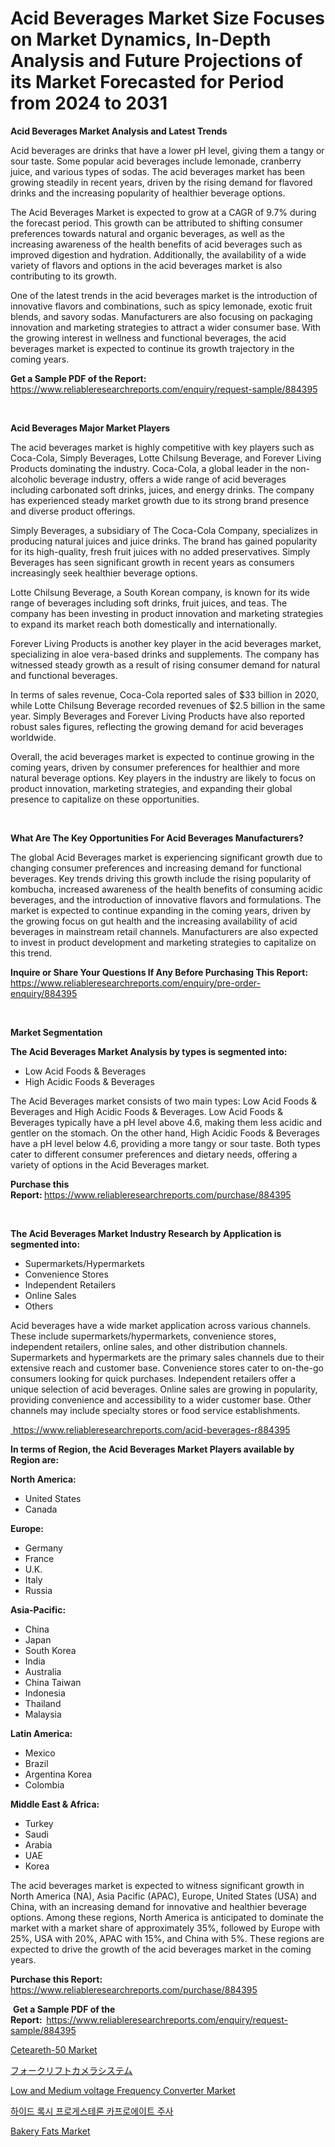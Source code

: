 <p><h1>Acid Beverages Market Size Focuses on Market Dynamics, In-Depth Analysis and Future Projections of its Market Forecasted for Period from 2024 to 2031</h1></p><p><strong>Acid Beverages Market Analysis and Latest Trends</strong></p>
<p><p>Acid beverages are drinks that have a lower pH level, giving them a tangy or sour taste. Some popular acid beverages include lemonade, cranberry juice, and various types of sodas. The acid beverages market has been growing steadily in recent years, driven by the rising demand for flavored drinks and the increasing popularity of healthier beverage options.</p><p>The Acid Beverages Market is expected to grow at a CAGR of 9.7% during the forecast period. This growth can be attributed to shifting consumer preferences towards natural and organic beverages, as well as the increasing awareness of the health benefits of acid beverages such as improved digestion and hydration. Additionally, the availability of a wide variety of flavors and options in the acid beverages market is also contributing to its growth.</p><p>One of the latest trends in the acid beverages market is the introduction of innovative flavors and combinations, such as spicy lemonade, exotic fruit blends, and savory sodas. Manufacturers are also focusing on packaging innovation and marketing strategies to attract a wider consumer base. With the growing interest in wellness and functional beverages, the acid beverages market is expected to continue its growth trajectory in the coming years.</p></p>
<p><strong>Get a Sample PDF of the Report:&nbsp;</strong> <a href="https://www.reliableresearchreports.com/enquiry/request-sample/884395">https://www.reliableresearchreports.com/enquiry/request-sample/884395</a></p>
<p>&nbsp;</p>
<p><strong>Acid Beverages Major Market Players</strong></p>
<p><p>The acid beverages market is highly competitive with key players such as Coca-Cola, Simply Beverages, Lotte Chilsung Beverage, and Forever Living Products dominating the industry. Coca-Cola, a global leader in the non-alcoholic beverage industry, offers a wide range of acid beverages including carbonated soft drinks, juices, and energy drinks. The company has experienced steady market growth due to its strong brand presence and diverse product offerings.</p><p>Simply Beverages, a subsidiary of The Coca-Cola Company, specializes in producing natural juices and juice drinks. The brand has gained popularity for its high-quality, fresh fruit juices with no added preservatives. Simply Beverages has seen significant growth in recent years as consumers increasingly seek healthier beverage options.</p><p>Lotte Chilsung Beverage, a South Korean company, is known for its wide range of beverages including soft drinks, fruit juices, and teas. The company has been investing in product innovation and marketing strategies to expand its market reach both domestically and internationally.</p><p>Forever Living Products is another key player in the acid beverages market, specializing in aloe vera-based drinks and supplements. The company has witnessed steady growth as a result of rising consumer demand for natural and functional beverages.</p><p>In terms of sales revenue, Coca-Cola reported sales of $33 billion in 2020, while Lotte Chilsung Beverage recorded revenues of $2.5 billion in the same year. Simply Beverages and Forever Living Products have also reported robust sales figures, reflecting the growing demand for acid beverages worldwide.</p><p>Overall, the acid beverages market is expected to continue growing in the coming years, driven by consumer preferences for healthier and more natural beverage options. Key players in the industry are likely to focus on product innovation, marketing strategies, and expanding their global presence to capitalize on these opportunities.</p></p>
<p>&nbsp;</p>
<p><strong>What Are The Key Opportunities For Acid Beverages Manufacturers?</strong></p>
<p><p>The global Acid Beverages market is experiencing significant growth due to changing consumer preferences and increasing demand for functional beverages. Key trends driving this growth include the rising popularity of kombucha, increased awareness of the health benefits of consuming acidic beverages, and the introduction of innovative flavors and formulations. The market is expected to continue expanding in the coming years, driven by the growing focus on gut health and the increasing availability of acid beverages in mainstream retail channels. Manufacturers are also expected to invest in product development and marketing strategies to capitalize on this trend.</p></p>
<p><strong>Inquire or Share Your Questions If Any Before Purchasing This Report:</strong> <a href="https://www.reliableresearchreports.com/enquiry/pre-order-enquiry/884395">https://www.reliableresearchreports.com/enquiry/pre-order-enquiry/884395</a></p>
<p>&nbsp;</p>
<p><strong>Market Segmentation</strong></p>
<p><strong>The Acid Beverages Market Analysis by types is segmented into:</strong></p>
<p><ul><li>Low Acid Foods & Beverages</li><li>High Acidic Foods & Beverages</li></ul></p>
<p><p>The Acid Beverages market consists of two main types: Low Acid Foods & Beverages and High Acidic Foods & Beverages. Low Acid Foods & Beverages typically have a pH level above 4.6, making them less acidic and gentler on the stomach. On the other hand, High Acidic Foods & Beverages have a pH level below 4.6, providing a more tangy or sour taste. Both types cater to different consumer preferences and dietary needs, offering a variety of options in the Acid Beverages market.</p></p>
<p><strong>Purchase this Report:&nbsp;</strong><a href="https://www.reliableresearchreports.com/purchase/884395">https://www.reliableresearchreports.com/purchase/884395</a></p>
<p>&nbsp;</p>
<p><strong>The Acid Beverages Market Industry Research by Application is segmented into:</strong></p>
<p><ul><li>Supermarkets/Hypermarkets</li><li>Convenience Stores</li><li>Independent Retailers</li><li>Online Sales</li><li>Others</li></ul></p>
<p><p>Acid beverages have a wide market application across various channels. These include supermarkets/hypermarkets, convenience stores, independent retailers, online sales, and other distribution channels. Supermarkets and hypermarkets are the primary sales channels due to their extensive reach and customer base. Convenience stores cater to on-the-go consumers looking for quick purchases. Independent retailers offer a unique selection of acid beverages. Online sales are growing in popularity, providing convenience and accessibility to a wider customer base. Other channels may include specialty stores or food service establishments.</p></p>
<p><a href="https://www.reliableresearchreports.com/acid-beverages-r884395">&nbsp;https://www.reliableresearchreports.com/acid-beverages-r884395</a></p>
<p><strong>In terms of Region, the Acid Beverages Market Players available by Region are:</strong></p>
<p>
    <p> <strong> North America: </strong>
        <ul>
            <li>United States</li>
            <li>Canada</li>
        </ul>
        </p> 
    <p> <strong> Europe: </strong>
        <ul>
            <li>Germany</li>
            <li>France</li>
            <li>U.K.</li>
            <li>Italy</li>
            <li>Russia</li>
        </ul>
        </p> 
    <p> <strong> Asia-Pacific: </strong>
        <ul>
            <li>China</li>
            <li>Japan</li>
            <li>South Korea</li>
            <li>India</li>
            <li>Australia</li>
            <li>China Taiwan</li>
            <li>Indonesia</li>
            <li>Thailand</li>
            <li>Malaysia</li>
        </ul>
        </p> 
    <p> <strong> Latin America: </strong>
        <ul>
            <li>Mexico</li>
            <li>Brazil</li>
            <li>Argentina Korea</li>
            <li>Colombia</li>
        </ul>
        </p> 
    <p> <strong> Middle East & Africa: </strong>
        <ul>
            <li>Turkey</li>
            <li>Saudi</li>
            <li>Arabia</li>
            <li>UAE</li>
            <li>Korea</li>
        </ul>
    </p>
    </p>
<p><p>The acid beverages market is expected to witness significant growth in North America (NA), Asia Pacific (APAC), Europe, United States (USA) and China, with an increasing demand for innovative and healthier beverage options. Among these regions, North America is anticipated to dominate the market with a market share of approximately 35%, followed by Europe with 25%, USA with 20%, APAC with 15%, and China with 5%. These regions are expected to drive the growth of the acid beverages market in the coming years.</p></p>
<p><strong>Purchase this Report: </strong><a href="https://www.reliableresearchreports.com/purchase/884395">https://www.reliableresearchreports.com/purchase/884395</a></p>
<p>&nbsp;<strong>Get a Sample PDF of the Report:&nbsp;&nbsp;</strong><a href="https://www.reliableresearchreports.com/enquiry/request-sample/884395">https://www.reliableresearchreports.com/enquiry/request-sample/884395</a></p>
<p><strong></strong></p>
<p><p><a href="https://issuu.com/reportprime-2/docs/ceteareth-50-market-size-2030.pptx">Ceteareth-50 Market</a></p><p><a href="https://github.com/mcbeesbxa270/Market-Research-Report-List-1/blob/main/648717118627.md">フォークリフトカメラシステム</a></p><p><a href="https://issuu.com/reportprime-2/docs/low-and-medium-voltage-frequency-converter-market-">Low and Medium voltage Frequency Converter Market</a></p><p><a href="https://github.com/CliftonFisher9067/Market-Research-Report-List-1/blob/main/601421417321.md">하이드 록시 프로게스테론 카프로에이트 주사</a></p><p><a href="https://github.com/PeterParrish5/Market-Research-Report-List-4/blob/main/bakery-fats-market.md">Bakery Fats Market</a></p></p>